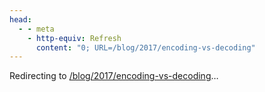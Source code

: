 ```yaml
---
head:
  - - meta
    - http-equiv: Refresh
      content: "0; URL=/blog/2017/encoding-vs-decoding"
---
```


Redirecting to <a href="/blog/2017/encoding-vs-decoding">/blog/2017/encoding-vs-decoding</a>…
